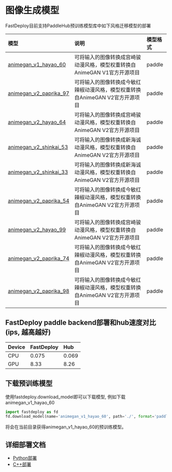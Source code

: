 # 图像生成模型

FastDeploy目前支持PaddleHub预训练模型库中如下风格迁移模型的部署

| 模型 | 说明 | 模型格式 |
| :--- | :--- | :------- |
|[animegan_v1_hayao_60](https://www.paddlepaddle.org.cn/hubdetail?name=animegan_v1_hayao_60&en_category=GANs)|可将输入的图像转换成宫崎骏动漫风格，模型权重转换自AnimeGAN V1官方开源项目|paddle|
|[animegan_v2_paprika_97](https://www.paddlepaddle.org.cn/hubdetail?name=animegan_v2_paprika_97&en_category=GANs)|可将输入的图像转换成今敏红辣椒动漫风格，模型权重转换自AnimeGAN V2官方开源项目|paddle|
|[animegan_v2_hayao_64](https://www.paddlepaddle.org.cn/hubdetail?name=animegan_v2_hayao_64&en_category=GANs)|可将输入的图像转换成宫崎骏动漫风格，模型权重转换自AnimeGAN V2官方开源项目|paddle|
|[animegan_v2_shinkai_53](https://www.paddlepaddle.org.cn/hubdetail?name=animegan_v2_shinkai_53&en_category=GANs)|可将输入的图像转换成新海诚动漫风格，模型权重转换自AnimeGAN V2官方开源项目|paddle|
|[animegan_v2_shinkai_33](https://www.paddlepaddle.org.cn/hubdetail?name=animegan_v2_shinkai_33&en_category=GANs)|可将输入的图像转换成新海诚动漫风格，模型权重转换自AnimeGAN V2官方开源项目|paddle|
|[animegan_v2_paprika_54](https://www.paddlepaddle.org.cn/hubdetail?name=animegan_v2_paprika_54&en_category=GANs)|可将输入的图像转换成今敏红辣椒动漫风格，模型权重转换自AnimeGAN V2官方开源项目|paddle|
|[animegan_v2_hayao_99](https://www.paddlepaddle.org.cn/hubdetail?name=animegan_v2_hayao_99&en_category=GANs)|可将输入的图像转换成宫崎骏动漫风格，模型权重转换自AnimeGAN V2官方开源项目|paddle|
|[animegan_v2_paprika_74](https://www.paddlepaddle.org.cn/hubdetail?name=animegan_v2_paprika_74&en_category=GANs)|可将输入的图像转换成今敏红辣椒动漫风格，模型权重转换自AnimeGAN V2官方开源项目|paddle|
|[animegan_v2_paprika_98](https://www.paddlepaddle.org.cn/hubdetail?name=animegan_v2_paprika_98&en_category=GANs)|可将输入的图像转换成今敏红辣椒动漫风格，模型权重转换自AnimeGAN V2官方开源项目|paddle|

## FastDeploy paddle backend部署和hub速度对比(ips, 越高越好)
| Device | FastDeploy | Hub |
| :--- | :--- | :------- |
|  CPU   |  0.075     | 0.069|
|  GPU   |  8.33      | 8.26 |



## 下载预训练模型
使用fastdeploy.download_model即可以下载模型, 例如下载animegan_v1_hayao_60
```python
import fastdeploy as fd
fd.download_model(name='animegan_v1_hayao_60', path='./', format='paddle')
```
将会在当前目录获得animegan_v1_hayao_60的预训练模型。

## 详细部署文档

- [Python部署](python)
- [C++部署](cpp)
